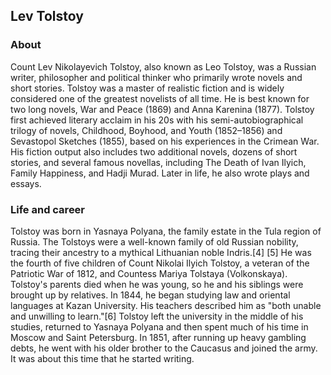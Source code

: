 ## Lev Tolstoy
### About
Count Lev Nikolayevich Tolstoy, also known as Leo Tolstoy, was a Russian writer, philosopher and political thinker who primarily wrote novels and short stories. Tolstoy was a master of realistic fiction and is widely considered one of the greatest novelists of all time. He is best known for two long novels, War and Peace (1869) and Anna Karenina (1877). Tolstoy first achieved literary acclaim in his 20s with his semi-autobiographical trilogy of novels, Childhood, Boyhood, and Youth (1852–1856) and Sevastopol Sketches (1855), based on his experiences in the Crimean War. His fiction output also includes two additional novels, dozens of short stories, and several famous novellas, including The Death of Ivan Ilyich, Family Happiness, and Hadji Murad. Later in life, he also wrote plays and essays.
### Life and career
Tolstoy was born in Yasnaya Polyana, the family estate in the Tula region of Russia. The Tolstoys were a well-known family of old Russian nobility, tracing their ancestry to a mythical Lithuanian noble Indris.[4] [5] He was the fourth of five children of Count Nikolai Ilyich Tolstoy, a veteran of the Patriotic War of 1812, and Countess Mariya Tolstaya (Volkonskaya). Tolstoy's parents died when he was young, so he and his siblings were brought up by relatives. In 1844, he began studying law and oriental languages at Kazan University. His teachers described him as "both unable and unwilling to learn."[6] Tolstoy left the university in the middle of his studies, returned to Yasnaya Polyana and then spent much of his time in Moscow and Saint Petersburg. In 1851, after running up heavy gambling debts, he went with his older brother to the Caucasus and joined the army. It was about this time that he started writing.
